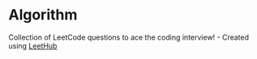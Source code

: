 # Algorithm
Collection of LeetCode questions to ace the coding interview! - Created using [LeetHub](https://github.com/QasimWani/LeetHub)
